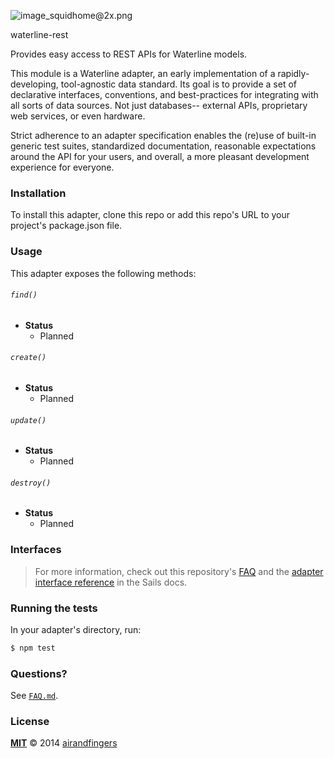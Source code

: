 ![image_squidhome@2x.png](http://i.imgur.com/RIvu9.png)

waterline-rest

Provides easy access to REST APIs for Waterline models.

This module is a Waterline adapter, an early implementation of a rapidly-developing, tool-agnostic data standard.  Its goal is to provide a set of declarative interfaces, conventions, and best-practices for integrating with all sorts of data sources.  Not just databases-- external APIs, proprietary web services, or even hardware.

Strict adherence to an adapter specification enables the (re)use of built-in generic test suites, standardized documentation, reasonable expectations around the API for your users, and overall, a more pleasant development experience for everyone.

### Installation

To install this adapter, clone this repo or add this repo's URL to your project's package.json file.

### Usage

This adapter exposes the following methods:

###### `find()`

+ **Status**
  + Planned

###### `create()`

+ **Status**
  + Planned

###### `update()`

+ **Status**
  + Planned

###### `destroy()`

+ **Status**
  + Planned

### Interfaces

> For more information, check out this repository's [FAQ](./FAQ.md) and the [adapter interface reference](https://github.com/balderdashy/sails-docs/blob/master/adapter-specification.md) in the Sails docs.

### Running the tests

In your adapter's directory, run:

```sh
$ npm test
```

### Questions?

See [`FAQ.md`](./FAQ.md).

### License

**[MIT](./LICENSE)**
&copy; 2014 [airandfingers](http://github.com/airandfingers)